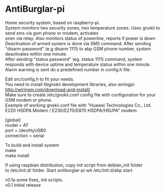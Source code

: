 AntiBurglar-pi  
=====  
  
Home security system, based on raspberry-pi.  
System monitors two security zones, two temperature zones. Uses gnokii to send sms via gsm phone or modem, activates  
siren via relay. Also monitors status of powerline, reports if power is down  
Deactivation of armed system is done via SMS command. After sending "disarm password" (e.g disarm 1111) to abp GSM phone number, system deactivates within one minute.  
After sending "status password" (eg. status 1111) command, system responds with device uptime and temperature status within one minute.  
Alarm warning is sent do a predefined number in config.h file.  
  
Edit src/config.h to fit your needs.  
You need to install libgnokii development libraries, also wiringpi:  
http://wiringpi.com/download-and-install/  
Make sure to create /etc/gnokii.conf config file with configuration for your GSM modem or phone.  
Example of working gnokii.conf file with "Huawei Technologies Co., Ltd. E220 HSDPA Modem / E230/E270/E870 HSDPA/HSUPA" modem:  
  
[global]  
model = AT  
port = /dev/ttyUSB0  
connection = serial  

To build and install system  
make  
make install  

If using raspbian distribution, copy init script from debian_init folder  
to /etc/init.d/ folder. 
Start antiburglar-pi wit /etc/init.d/abp start  
  
  
v0.1a some fixes, init scripts.  
v0.1 Initial release  
